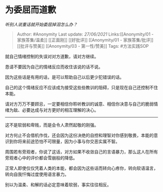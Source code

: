 # 为委屈而道歉
*听别人说重话就开始委屈掉泪怎么办？*

> Author: #Anonymity
> Last update: *27/06/2021*
> Links:[[Anonymity/01 - 家族答集/温柔]] [[正面刚]] [[好批评]] [[Anonymity/01 - 家族答集/批评]] [[批评与赞美]] [[Anonymity/03 - 第一性/赞美]]
> Tags:  #方法实践SOP

就自己情绪控制的失误对对方道歉，请对方继续。

恳请不要因为自己的情绪反应而收住该说的话不说。

因为这些话是有用的话，是可以帮助自己以后更少犯错误的话。

自己的这个情绪反应不应该成为接受这些些教训的阻碍，只是现在自己还控制不住本能。

请对方万万不要顾忌，一定要相信你聆听教训的诚意、相信你决意与自己的脆弱情绪为敌、必要达成与对方更好的相互理解的决心。

---

这不是软弱和卑贱，而是会令人肃然起敬的刚强。

对方何止不会借机作伐，还会因为这份决绝的自控和理智对你感到敬畏，本能的意识到你将来前途恐怕不可限量，因为小事与你交恶实属不智。

周围若有旁观者，你说了这话，对方如果不收敛自己的言语暴力，那么这人在所有旁观者心中的评价都会雪崩般的降低。

正常人即使仅仅凭着人类的本能，都会因为这些话而转向心疼你，转向软语温言，转向自我忏悔过度使用语言暴力。

别以为温柔、和解的话必定意味着软弱，事实往往相反。

